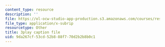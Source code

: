 ```yaml
---
content_type: resource
description: ''
file: https://ol-ocw-studio-app-production.s3.amazonaws.com/courses/res-6-012-introduction-to-probability-spring-2018/9da267cf53cd52b888f770d2b2b8b0c1_JoQDJMZA7F8.vtt
file_type: application/x-subrip
resourcetype: Other
title: 3play caption file
uid: 9da267cf-53cd-52b8-88f7-70d2b2b8b0c1
---
```


